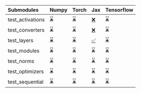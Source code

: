 | Submodules       | Numpy                                                                                                                           | Torch                                                                                                                           | Jax                                                                                                                             | Tensorflow                                                                                                                      |
|:-----------------|:--------------------------------------------------------------------------------------------------------------------------------|:--------------------------------------------------------------------------------------------------------------------------------|:--------------------------------------------------------------------------------------------------------------------------------|:--------------------------------------------------------------------------------------------------------------------------------|
| test_activations | <a href="https://github.com/unifyai/ivy/runs/8009372549?check_suite_focus=true" rel="noopener noreferrer" target="_blank">⌛</a> | <a href="https://github.com/unifyai/ivy/runs/8009373090?check_suite_focus=true" rel="noopener noreferrer" target="_blank">⌛</a> | <a href="https://github.com/unifyai/ivy/runs/8009373554?check_suite_focus=true" rel="noopener noreferrer" target="_blank">❌</a> | <a href="https://github.com/unifyai/ivy/runs/8009374005?check_suite_focus=true" rel="noopener noreferrer" target="_blank">⌛</a> |
| test_converters  | <a href="https://github.com/unifyai/ivy/runs/8009372628?check_suite_focus=true" rel="noopener noreferrer" target="_blank">⌛</a> | <a href="https://github.com/unifyai/ivy/runs/8009373156?check_suite_focus=true" rel="noopener noreferrer" target="_blank">⌛</a> | <a href="https://github.com/unifyai/ivy/runs/8009373627?check_suite_focus=true" rel="noopener noreferrer" target="_blank">❌</a> | <a href="https://github.com/unifyai/ivy/runs/8009374064?check_suite_focus=true" rel="noopener noreferrer" target="_blank">⌛</a> |
| test_layers      | <a href="https://github.com/unifyai/ivy/runs/8009372697?check_suite_focus=true" rel="noopener noreferrer" target="_blank">⌛</a> | <a href="https://github.com/unifyai/ivy/runs/8009373215?check_suite_focus=true" rel="noopener noreferrer" target="_blank">⌛</a> | <a href="https://github.com/unifyai/ivy/runs/8009373676?check_suite_focus=true" rel="noopener noreferrer" target="_blank">✅</a> | <a href="https://github.com/unifyai/ivy/runs/8009374124?check_suite_focus=true" rel="noopener noreferrer" target="_blank">⌛</a> |
| test_modules     | <a href="https://github.com/unifyai/ivy/runs/8009372771?check_suite_focus=true" rel="noopener noreferrer" target="_blank">⌛</a> | <a href="https://github.com/unifyai/ivy/runs/8009373282?check_suite_focus=true" rel="noopener noreferrer" target="_blank">⌛</a> | <a href="https://github.com/unifyai/ivy/runs/8009373754?check_suite_focus=true" rel="noopener noreferrer" target="_blank">⌛</a> | <a href="https://github.com/unifyai/ivy/runs/8009374194?check_suite_focus=true" rel="noopener noreferrer" target="_blank">⌛</a> |
| test_norms       | <a href="https://github.com/unifyai/ivy/runs/8009372850?check_suite_focus=true" rel="noopener noreferrer" target="_blank">⌛</a> | <a href="https://github.com/unifyai/ivy/runs/8009373353?check_suite_focus=true" rel="noopener noreferrer" target="_blank">⌛</a> | <a href="https://github.com/unifyai/ivy/runs/8009373809?check_suite_focus=true" rel="noopener noreferrer" target="_blank">⌛</a> | <a href="https://github.com/unifyai/ivy/runs/8009374258?check_suite_focus=true" rel="noopener noreferrer" target="_blank">⌛</a> |
| test_optimizers  | <a href="https://github.com/unifyai/ivy/runs/8009372921?check_suite_focus=true" rel="noopener noreferrer" target="_blank">⌛</a> | <a href="https://github.com/unifyai/ivy/runs/8009373427?check_suite_focus=true" rel="noopener noreferrer" target="_blank">⌛</a> | <a href="https://github.com/unifyai/ivy/runs/8009373866?check_suite_focus=true" rel="noopener noreferrer" target="_blank">⌛</a> | <a href="https://github.com/unifyai/ivy/runs/8009374327?check_suite_focus=true" rel="noopener noreferrer" target="_blank">⌛</a> |
| test_sequential  | <a href="https://github.com/unifyai/ivy/runs/8009372990?check_suite_focus=true" rel="noopener noreferrer" target="_blank">⌛</a> | <a href="https://github.com/unifyai/ivy/runs/8009373484?check_suite_focus=true" rel="noopener noreferrer" target="_blank">⌛</a> | <a href="https://github.com/unifyai/ivy/runs/8009373941?check_suite_focus=true" rel="noopener noreferrer" target="_blank">⌛</a> | <a href="https://github.com/unifyai/ivy/runs/8009374386?check_suite_focus=true" rel="noopener noreferrer" target="_blank">⌛</a> |